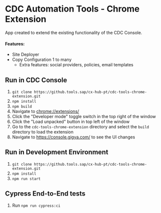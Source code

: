 # CDC Automation Tools - Chrome Extension

App created to extend the existing functionality of the CDC Console.

#### Features:

- Site Deployer
- Copy Configuration 1 to many
  - Extra features: social providers, policies, email templates

## Run in CDC Console

1. `git clone https://github.tools.sap/cx-hub-pt/cdc-tools-chrome-extension.git`
1. `npm install`
1. `npm build`
1. Navigate to [chrome://extensions/](chrome://extensions/)
1. Click the "Developer mode" toggle switch in the top right of the window
1. Click the "Load unpacked" button in top left of the window
1. Go to the `cdc-tools-chrome-extension` directory and select the `build` directory to load the extension
1. Navigate to https://console.gigya.com/ to see the UI changes

## Run in Development Environment

1. `git clone https://github.tools.sap/cx-hub-pt/cdc-tools-chrome-extension.git`
1. `npm install`
1. `npm run start`

## Cypress End-to-End tests

1. Run `npm run cypress:ci`
